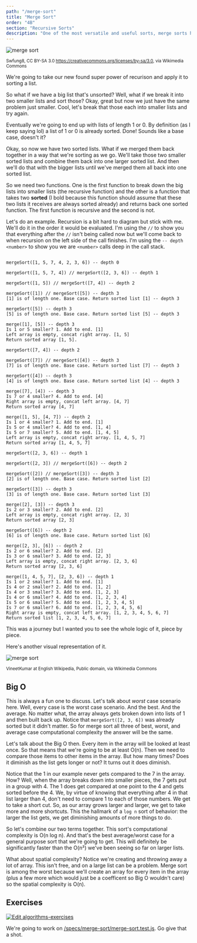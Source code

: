 ```yaml
---
path: "/merge-sort"
title: "Merge Sort"
order: "4B"
section: "Recursive Sorts"
description: "One of the most versatile and useful sorts, merge sorts has wide applications due to its stabilitiy and reliability for sorting."
---
```


![merge sort](./images/mergesort.gif)

<sup>Swfung8, CC BY-SA 3.0 <https://creativecommons.org/licenses/by-sa/3.0>, via Wikimedia Commons</sup>

We're going to take our new found super power of recurison and apply it to sorting a list.

So what if we have a big list that's unsorted? Well, what if we break it into two smaller lists and sort those? Okay, great but now we just have the same problem just smaller. Cool, let's break that those each into smaller lists and try again.

Eventually we're going to end up with lists of length 1 or 0. By definition (as I keep saying lol) a list of 1 or 0 is already sorted. Done! Sounds like a base case, doesn't it?

Okay, so now we have two sorted lists. What if we merged them back together in a way that we're sorting as we go. We'll take those two smaller sorted lists and combine them back into one larger sorted list. And then we'll do that with the bigger lists until we've merged them all back into one sorted list.

So we need two functions. One is the first function to break down the big lists into smaller lists (the recursive function) and the other is a function that takes two **sorted** (I bold because this function should assume that these two lists it receives are always sorted already) and returns back one sorted function. The first function is recursive and the second is not.

Let's do an example. Recursion is a bit hard to diagram but stick with me. We'll do it in the order it would be evaluated. I'm using the `//` to show you that everything after the `//` isn't being called now but we'll come back to when recursion on the left side of the call finishes. I'm using the `-- depth <number>` to show you we are `<number>` calls deep in the call stack.

```text

mergeSort([1, 5, 7, 4, 2, 3, 6]) -- depth 0

mergeSort([1, 5, 7, 4]) // mergeSort([2, 3, 6]) -- depth 1

mergeSort([1, 5]) // mergeSort([7, 4]) -- depth 2

mergeSort([1]) // mergeSort([5]) -- depth 3
[1] is of length one. Base case. Return sorted list [1] -- depth 3

mergeSort([5]) -- depth 3
[5] is of length one. Base case. Return sorted list [5] -- depth 3

merge([1], [5]) -- depth 3
Is 1 or 5 smaller? 1. Add to end. [1]
Left array is empty, concat right array. [1, 5]
Return sorted array [1, 5].

mergeSort([7, 4]) -- depth 2

mergeSort([7]) // mergeSort([4]) -- depth 3
[7] is of length one. Base case. Return sorted list [7] -- depth 3

mergeSort([4]) -- depth 3
[4] is of length one. Base case. Return sorted list [4] -- depth 3

merge([7], [4]) -- depth 3
Is 7 or 4 smaller? 4. Add to end. [4]
Right array is empty, concat left array. [4, 7]
Return sorted array [4, 7]

merge([1, 5], [4, 7]) -- depth 2
Is 1 or 4 smaller? 1. Add to end. [1]
Is 5 or 4 smaller? 4. Add to end. [1, 4]
Is 5 or 7 smaller? 5. Add to end. [1, 4, 5]
Left array is empty, concat right array. [1, 4, 5, 7]
Return sorted array [1, 4, 5, 7]

mergeSort([2, 3, 6]) -- depth 1

mergeSort([2, 3]) // mergeSort([6]) -- depth 2

mergeSort([2]) // mergeSort([3]) -- depth 3
[2] is of length one. Base case. Return sorted list [2]

mergeSort([3]) -- depth 3
[3] is of length one. Base case. Return sorted list [3]

merge([2], [3]) -- depth 3
Is 2 or 3 smaller? 2. Add to end. [2]
Left array is empty, concat right array. [2, 3]
Return sorted array [2, 3]

mergeSort([6]) -- depth 2
[6] is of length one. Base case. Return sorted list [6]

merge([2, 3], [6]) -- depth 2
Is 2 or 6 smaller? 2. Add to end. [2]
Is 3 or 6 smaller? 3. Add to end. [2, 3]
Left array is empty, concat right array. [2, 3, 6]
Return sorted array [2, 3, 6]

merge([1, 4, 5, 7], [2, 3, 6]) -- depth 1
Is 1 or 2 smaller? 1. Add to end. [1]
Is 4 or 2 smaller? 2. Add to end. [1, 2]
Is 4 or 3 smaller? 3. Add to end. [1, 2, 3]
Is 4 or 6 smaller? 4. Add to end. [1, 2, 3, 4]
Is 5 or 6 smaller? 5. Add to end. [1, 2, 3, 4, 5]
Is 7 or 6 smaller? 6. Add to end. [1, 2, 3, 4, 5, 6]
Right array is empty, concat left array. [1, 2, 3, 4, 5, 6, 7]
Return sorted list [1, 2, 3, 4, 5, 6, 7]

```

This was a journey but I wanted you to see the whole logic of it, piece by piece.

Here's another visual representation of it.

![merge sort](./images/merge2.png)

<sup>VineetKumar at English Wikipedia, Public domain, via Wikimedia Commons</sup>

## Big O

This is always a fun one to discuss. Let's talk about _worst_ case scenario here. Well, every case is the worst case scenario. And the best. And the average. No matter what, the array always gets broken down into lists of 1 and then built back up. Notice that `mergeSort([2, 3, 6])` was already sorted but it didn't matter. So for merge sort all three of best, worst, and average case computational complexity the answer will be the same.

Let's talk about the Big O then. Every item in the array will be looked at least once. So that means that we're going to be at least O(n). Then we need to compare those items to other items in the array. But how many times? Does it diminish as the list gets longer or not? It turns out it does diminish.

Notice that the 1 in our example never gets compared to the 7 in the array. How? Well, when the array breaks down into smaller pieces, the 7 gets put in a group with 4. The 1 does get compared at one point to the 4 and gets sorted before the 4. We, by virtue of knowing that everything after 4 in that list larger than 4, don't need to compare 1 to each of those numbers. We get to take a short cut. So, as our array grows larger and larger, we get to take more and more shortcuts. This the hallmark of a `log n` sort of behavior: the larger the list gets, we get diminishing amounts of more things to do.

So let's combine our two terms together. This sort's computational complexity is O(n log n). And that's the best average/worst case for a general purpose sort that we're going to get. This will definitely be significantly faster than the O(n²) we've been seeing so far on larger lists.

What about spatial complexity? Notice we're creating and throwing away a lot of array. This isn't free, and on a large list can be a problem. Merge sort is among the worst because we'll create an array for every item in the array (plus a few more which would just be a coefficent so Big O wouldn't care) so the spatial complexity is O(n).

## Exercises

[![Edit algorithms-exercises](https://codesandbox.io/static/img/play-codesandbox.svg)][sb]

We're going to work on [/specs/merge-sort/merge-sort.test.js][gh]. Go give that a shot.

[gh]: https://github.com/btholt/algorithms-exercises/blob/main/specs/merge-sort/merge-sort.test.js
[sb]: https://codesandbox.io/s/algorithms-exercises-8kdjr?file=/specs/merge-sort/merge-sort.test.js
